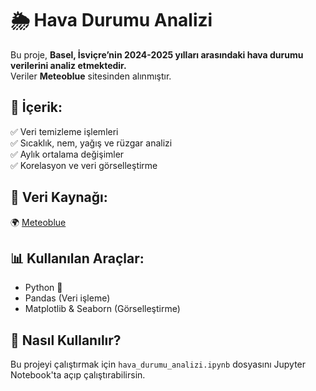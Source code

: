 # 🌦️ Hava Durumu Analizi

Bu proje, **Basel, İsviçre’nin 2024-2025 yılları arasındaki hava durumu verilerini analiz etmektedir.**  
Veriler **Meteoblue** sitesinden alınmıştır.  

## 📌 İçerik:
✅ Veri temizleme işlemleri  
✅ Sıcaklık, nem, yağış ve rüzgar analizi  
✅ Aylık ortalama değişimler  
✅ Korelasyon ve veri görselleştirme  

## 📂 Veri Kaynağı:
🌍 [Meteoblue](https://www.meteoblue.com/)  

## 📊 Kullanılan Araçlar:
- Python 🐍  
- Pandas (Veri işleme)  
- Matplotlib & Seaborn (Görselleştirme)  

## 🚀 Nasıl Kullanılır?
Bu projeyi çalıştırmak için `hava_durumu_analizi.ipynb` dosyasını Jupyter Notebook'ta açıp çalıştırabilirsin.  
